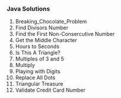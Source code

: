 ### Java Solutions

1. Breaking_Chocolate_Problem 
2. Find Divisors Number 
3. Find the First Non-Consercutive Number
4. Get the Middle Character
5. Hours to Seconds
6. Is This A Triangle?
7. Multiples of 3 and 5 
8. Multiply
9. Playing with Digits
10. Replace All Dots
11. Triangular Treasure
12. Validate Credit Card Number

